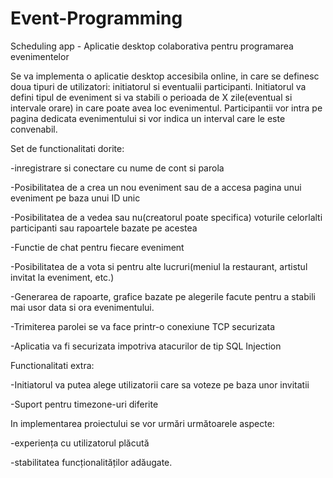 # Event-Programming

Scheduling app - Aplicatie desktop colaborativa pentru programarea evenimentelor

  Se va implementa o aplicatie desktop accesibila online, in care se definesc doua 
tipuri de utilizatori: initiatorul si eventualii participanti. Initiatorul
va defini tipul de eveniment si va stabili o perioada de X zile(eventual si
intervale orare) in care poate avea loc evenimentul. Participantii vor intra
pe pagina dedicata evenimentului si vor indica un interval care le este
convenabil.

  Set de functionalitati dorite:

-inregistrare si conectare cu nume de cont si parola

-Posibilitatea de a crea un nou eveniment sau de a accesa pagina unui eveniment pe baza unui ID unic

-Posibilitatea de a vedea sau nu(creatorul poate specifica) voturile celorlalti participanti sau rapoartele bazate pe acestea

-Functie de chat pentru fiecare eveniment

-Posibilitatea de a vota si pentru alte lucruri(meniul la restaurant, artistul invitat la eveniment, etc.)

-Generarea de rapoarte, grafice bazate pe alegerile facute pentru a stabili mai usor data si ora evenimentului.

-Trimiterea parolei se va face printr-o conexiune TCP securizata 

-Aplicatia va fi securizata impotriva atacurilor de tip SQL Injection


  Functionalitati extra:

-Initiatorul va putea alege utilizatorii care sa voteze pe baza unor invitatii

-Suport pentru timezone-uri diferite


  In implementarea proiectului se vor urmări următoarele aspecte:

-experiența cu utilizatorul plăcută

-stabilitatea funcționalităților adăugate.
